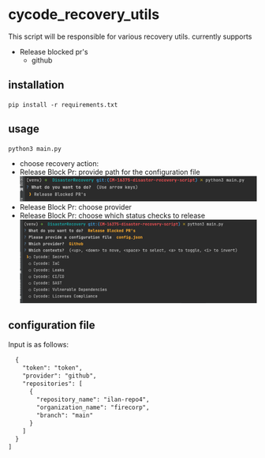 # cycode_recovery_utils

This script will be responsible for various recovery utils. currently supports

- Release blocked pr's
    - github

## installation

`pip install -r requirements.txt`

## usage

`python3 main.py`

- choose recovery action:
- Release Block Pr: provide path for the configuration file
  ![recovery action](./docs/recovery_action.png)
- Release Block Pr: choose provider
- Release Block Pr: choose which status checks to release
  ![status_checks_release](./docs/status_checks_release.png)

## configuration file

Input is as follows:

```[
  {
    "token": "token",
    "provider": "github",
    "repositories": [
      {
        "repository_name": "ilan-repo4",
        "organization_name": "firecorp",
        "branch": "main"
      }
    ]
  }
]